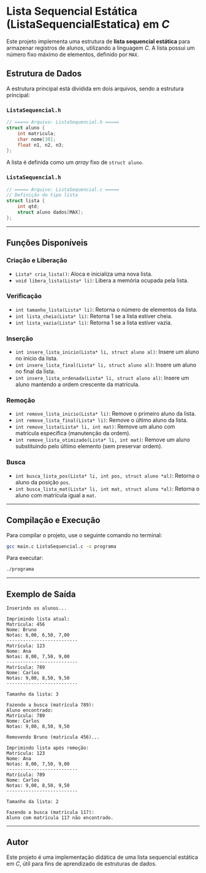 # Lista Sequencial Estática (ListaSequencialEstatica) em _C_

Este projeto implementa uma estrutura de **lista sequencial estática** para armazenar registros de alunos, utilizando a linguagem _C_. A lista possui um número fixo máximo de elementos, definido por `MAX`.

## Estrutura de Dados

A estrutura principal está dividida em dois arquivos, sendo a estrutura principal:

### `ListaSequencial.h`
```c
// ===== Arquivo: ListaSequencial.h =====
struct aluno {
    int matricula;
    char nome[30];
    float n1, n2, n3;
};
```

A lista é definida como um _array_ fixo de `struct aluno`.

### `ListaSequencial.h`
```c
// ===== Arquivo: ListaSequencial.c =====
// Definição do tipo lista
struct lista {
    int qtd;
    struct aluno dados[MAX];
};
```

---

## Funções Disponíveis

### Criação e Liberação
- `Lista* cria_lista()`: Aloca e inicializa uma nova lista.
- `void libera_lista(Lista* li)`: Libera a memória ocupada pela lista.

### Verificação
- `int tamanho_lista(Lista* li)`: Retorna o número de elementos da lista.
- `int lista_cheia(Lista* li)`: Retorna 1 se a lista estiver cheia.
- `int lista_vazia(Lista* li)`: Retorna 1 se a lista estiver vazia.

### Inserção
- `int insere_lista_inicio(Lista* li, struct aluno al)`: Insere um aluno no início da lista.
- `int insere_lista_final(Lista* li, struct aluno al)`: Insere um aluno no final da lista.
- `int insere_lista_ordenada(Lista* li, struct aluno al)`: Insere um aluno mantendo a ordem crescente da matrícula.

### Remoção
- `int remove_lista_inicio(Lista* li)`: Remove o primeiro aluno da lista.
- `int remove_lista_final(Lista* li)`: Remove o último aluno da lista.
- `int remove_lista(Lista* li, int mat)`: Remove um aluno com matrícula específica (manutenção da ordem).
- `int remove_lista_otimizado(Lista* li, int mat)`: Remove um aluno substituindo pelo último elemento (sem preservar ordem).

### Busca
- `int busca_lista_pos(Lista* li, int pos, struct aluno *al)`: Retorna o aluno da posição `pos`.
- `int busca_lista_mat(Lista* li, int mat, struct aluno *al)`: Retorna o aluno com matrícula igual a `mat`.

---

## Compilação e Execução

Para compilar o projeto, use o seguinte comando no terminal:

```bash
gcc main.c ListaSequencial.c -o programa
```

Para executar:

```bash
./programa
```

---

## Exemplo de Saída

```
Inserindo os alunos...

Imprimindo lista atual:
Matrícula: 456
Nome: Bruno
Notas: 6,00, 6,50, 7,00
--------------------------
Matrícula: 123
Nome: Ana
Notas: 8,00, 7,50, 9,00
--------------------------
Matrícula: 789
Nome: Carlos
Notas: 9,00, 8,50, 9,50
--------------------------

Tamanho da lista: 3

Fazendo a busca (matrícula 789):
Aluno encontrado:
Matrícula: 789
Nome: Carlos
Notas: 9,00, 8,50, 9,50

Removendo Bruno (matricula 456)...

Imprimindo lista após remoção:
Matrícula: 123
Nome: Ana
Notas: 8,00, 7,50, 9,00
--------------------------
Matrícula: 789
Nome: Carlos
Notas: 9,00, 8,50, 9,50
--------------------------

Tamanho da lista: 2

Fazendo a busca (matrícula 117):
Aluno com matrícula 117 não encontrado.
```

---

## Autor

Este projeto é uma implementação didática de uma lista sequencial estática em _C_, útil para fins de aprendizado de estruturas de dados.
